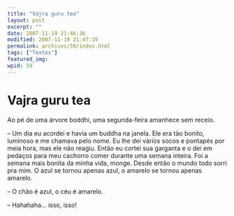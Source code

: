 ```yaml
---
title: "Vajra guru tea"
layout: post
excerpt: ""
date: 2007-11-19 21:46:36
modified: 2007-11-19 21:47:39
permalink: archives/59/index.html
tags: ["Textos"]
featured_img: 
wpid: 59
---
```


# Vajra guru tea

Ao pé de uma árvore boddhi, uma segunda-feira amanhece sem receio.

– Um dia eu acordei e havia um buddha na janela. Ele era tão bonito, luminoso e me chamava pelo nome. Eu lhe dei vários socos e pontapés por meia hora, mas ele não reagiu. Então eu cortei sua garganta e o dei em pedaços para meu cachorro comer durante uma semana inteira. Foi a semana mais bonita da minha vida, monge. Desde então o mundo todo sorri pra mim. O azul se tornou apenas azul, o amarelo se tornou apenas amarelo.

– O chão é azul, o céu é amarelo.

– Hahahaha… isso, isso!